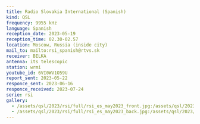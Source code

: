 ```yaml
---
title: Radio Slovakia International (Spanish)
kind: QSL
frequency: 9955 kHz
language: Spanish
reception_date: 2023-05-19
reception_time: 02.30-02.57
location: Moscow, Russia (inside city)
mail_to: mailto:rsi_spanish@rtvs.sk
receiver: BELKA
antenna: its telescopic
station: wrmi
youtube_id: 6VI0WV1O59U
report_sent: 2023-05-22
responce_sent: 2023-06-16
responce_received: 2023-07-24
serie: rsi
gallery:
  - /assets/qsl/2023/rsi/full/rsi_es_may2023_front.jpg:/assets/qsl/2023/rsi/small/rsi_es_may2023_front.jpg
  - /assets/qsl/2023/rsi/full/rsi_es_may2023_back.jpg:/assets/qsl/2023/rsi/small/rsi_es_may2023_back.jpg
---
```

